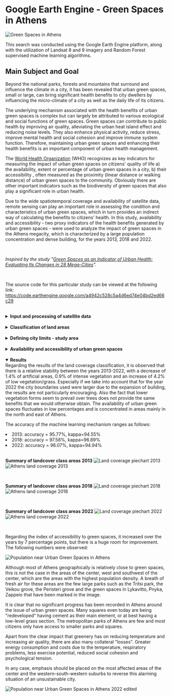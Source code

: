 # Google Earth Engine - Green Spaces in Athens

![Green Spaces in Athens](./img/athens-green-spaces-logo.png)

This search was conducted using the Google Earth Engine platform, along with the utilization of Landsat 8 and 9 imagery and Random Forest supervised machine learning algorithms.

## Main Subject and Goal
Beyond the national parks, forests and mountains that surround and influence the climate in a city, it has been revealed that urban green spaces, small or large, can bring significant health benefits to city dwellers by influencing the micro-climate of a city as well as the daily life of its citizens.

The underlying mechanism associated with the health benefits of urban green spaces is complex but can largely be attributed to various ecological and social functions of green spaces. Green spaces can contribute to public health by improving air quality, alleviating the urban heat island effect and reducing noise levels. They also enhance physical activity, reduce stress, improve mental health and social cohesion and improve immune system function. Therefore, maintaining urban green spaces and enhancing their health benefits is an important component of urban health management.

The [World Health Organization](https://www.euro.who.int/__data/assets/pdf_file/0005/321971/Urban-green-spaces-and-health-review-evidence.pdf) (WHO) recognizes as key indicators for measuring the impact of urban green spaces on citizens' quality of life a) the availability, extent or percentage of urban green spaces in a city, b) their accessibility , often measured as the proximity (linear distance or walking distance) of urban green spaces to the community. Obviously there are other important indicators such as the biodiversity of green spaces that also play a significant role in urban health.

Due to the wide spatiotemporal coverage and availability of satellite data, remote sensing can play an important role in assessing the condition and characteristics of urban green spaces, which in turn provides an indirect way of calculating the benefits to citizens' health. In this study, availability and accessibility - two proxy indicators of the health benefits generated by urban green spaces - were used to analyze the impact of green spaces in the Athens megacity, which is characterized by a large population concentration and dense building, for the years 2013, 2018 and 2022.

<br>

*Inspired by the study "[Green Spaces as an Indicator of Urban Health: Evaluating Its Changes in 28 Mega-Cities](https://www.mdpi.com/2072-4292/9/12/1266)".*

<br>

The source code for this particular study can be viewed at the following link:
https://code.earthengine.google.com/a4942c528c5a4d6ed74e04bd2ed66c29

<br>

<details>
<summary><b>Input and processing of satellite data</b></summary>
Satellite data from Landsat 8 and 9 satellites for the years 2013, 2018 and 2022 with a low cloud cover percentage of less than 5% were used. Landsat satellites were chosen as their data are of high spatial resolution (up to 15m) provided in many wavelength channels and freely available to the public. Typically, the Landsat 8 and 9 satellites have <a href="https://landsat.gsfc.nasa.gov/satellites/landsat-9/landsat-9-bands/">eleven spectral bands</a> acquired by the OLI/TIRS and OLI-2 / TIRS-2 instruments, as shown in the figure below. More specifically, the “Tier 1 TOA Reflectance” image collections provide calibrated and pre-processed top-of-atmosphere reflectance data.

<br>

![Landsat bands](./img/lansat_bands.png)

Also, vegetation indices a) NDVI (<a href="https://www.sciencedirect.com/science/article/abs/pii/0034425779900130?via%3Dihub">Normalized Difference Vegetation Index</a>), b) MNDWI (<a href="https://www.tandfonline.com/doi/full/10.1080/01431160600589179">Modified Normalized Difference Water Index</a>), c) NDBI (<a href="https://www.tandfonline.com/doi/abs/10.1080/01431160304987">Normalized Difference Built-up Index</a>) were calculated and added as bands in images to enhance information about vegetation, water and impervious surfaces. They were used together with RGB, NIR, SWIR bands of Landsat images for further processing.

</details>

<br>

<details>
<summary><b>Classification of land areas</b></summary>
Land cover classification was performed on the GEE platform using the <a href="https://www.sciencedirect.com/science/article/abs/pii/S0167865505002242">Random Forest</a> classifier, within the framework of the supervised learning application using a series of training data. The RF consists of a set of independently trained decision trees, whose classifications are offset against the final result of the model. Considering the results of all trees, RF produces the final classification image. The training data were defined in the form of points or polygons on the map based on the actual knowledge of the areas of Athens based on personal ground contact. The training data and by extension the final classification results were divided into the following categories:
<li>Bare ground</li>
<li>Arable land</li>
<li>Grass</li>
<li>Artificial surfaces (Houses, industries, roads, parking lots, ports, etc.)</li>
<li>Trees/shrubs</li>
<li>Water</li>

<br>

![Training dataset](./img/training_data.png)

The B2-B7 (RGB, NIR, SWIR) bands of Landsat images, along with NDVI, MNDWI and NDBI index bands were utilized in the machine learning algorithm.

To calculate the accuracy of the classification algorithm and the reliability of our result, the confusion matrix should be calculated. In the field of machine learning [confusion matrix](https://www.analyticsvidhya.com/blog/2020/04/confusion-matrix-machine-learning/) - also known as error matrix - is a special table that illustrates the performance of an algorithm (supervised learning). Each column of the table represents the cases in a predicted class while each row represents the cases in an actual class (or vice versa). Its name is derived from the fact that it makes it easy for us to observe if the system confuses one category with another.

From the confusion table we can calculate the accuracy based on the formula:
$accuracy={(TP+TN)\over(TP+TN+FP+FN)}$, where TP = true positive, TN = true negative, FP = false positive, FN = false negative. Simply put, accuracy captures "the percentage of correct estimates."
Kappa is another index that helps evaluate the performance between a set of classifiers. Kappa is designed to compare the performance of any classifier to the baseline of a "random classifier". In particular, $κ={(accuracy-random accuracy)\over(1-random accuracy)}$

</details>

<br>

<details>
<summary><b>Defining city limits - study area</b></summary>
Single class intensity maps were created for built up areas and green areas (grass/shrubs/trees).
Based on the builtUp intensity map, a mask was created that defines the boundaries of the study area, keeping the image pixels whose "neighborhood" had more than 20% percentage of artificial areas. The reduceNeighborhood and updateMask methods of GEE came in handy for this purpose. This is how the boundaries of the city were drawn and along with some simplifications, where the areas of Aspropyrgos, Elefsina, Agios Stefanos and Eastern Attica were excluded, we ended up with a compact outline.

<br>

![City limits](./img/cityLimits.png)

In a similar way we calculated the mask for the areas that have nearby urban green spaces of 1 hectare (10000 square meters) and more, i.e. a minimum of 11 pixels (30mx30m=$900m^2$, 10000/900=11.1) of green space per 300 meter radius. Single intensity maps of greenery were used, where trees, bushes and grass have a value of 1.

<br>

![Near urban green space mask](./img/nugs_mask.png)

</details>

<br>

<details>
<summary><b>Availability and accessibility of urban green spaces</b></summary>
We calculate the availability of urban green spaces based on the formula PUGS=UGS/BUA x 100%, derived from the percentage of urban green spaces to the total study area within the city limits.
We calculate accessibility based on the formula AI=Νacc/Ntotal x 100%, which results from the population located at a distance of up to 300m from an urban green space of 1 hectare or more, to the total population of the area. The green mask was applied to the spatial population distribution.
The spatial distribution of the population is provided by the <a href="https://www.worldpop.org/">World Pop</a> project with the image collection “WorldPop Global Project Population Data: Estimated Residential Population per 100x100m Grid Square”. Briefly, in this project recent census-based population counts are analyzed into ~100x100m grid cells through machine learning approaches.

</details>

<br>

<details open>
<summary><b>Results</b></summary>
Regarding the results of the land coverage classification, it is observed that there is a relative stability between the years 2013-2022, with a decrease of 1.4% of artificial areas, 0.9% of intense vegetation and an increase of 4.2% of low vegetation/grass. Especially if we take into account that for the year 2022 the city boundaries used were larger due to the expansion of building, the results are not particularly encouraging. Also the fact that lower vegetation forms seem to prevail over trees does not provide the same benefits that we would otherwise obtain. The availability of urban green spaces fluctuates in low percentages and is concentrated in areas mainly in the north and east of Athens.

The accuracy of the machine learning mechanism ranges as follows:
<li> 2013: accuracy = 95.77%, kappa=94.55%</li>
<li> 2018: accuracy = 97.58%, kappa=96.89%</li>
<li> 2022: accuracy = 96.07%, kappa=94.94%</li>

<br>

<b>Summary of landcover class areas 2013</b>
![Land coverage piechart 2013](./img/land_coverage_piechart_2013.png)
![Athens land coverage 2013](./img/Athens_LandCover_2013.png)

<br>

<b>Summary of landcover class areas 2018</b>
![Land coverage piechart 2018](./img/land_coverage_piechart_2018.png)
![Athens land coverage 2018](./img/Athens_LandCover_2018.png)

<br>

<b>Summary of landcover class areas 2022</b>
![Land coverage piechart 2022](./img/land_coverage_piechart_2022.png)
![Athens land coverage 2022](./img/Athens_LandCover_2022.png)

<br>

Regarding the index of accessibility to green spaces, it increased over the years by 7 percentage points, but there is a huge room for improvement. The following numbers were observed:

![Population near Urban Green Spaces in Athens](./img/population_nugs.png)

Although most of Athens geographically is relatively close to green spaces, this is not the case in the areas of the center, west and southwest of the center, which are the areas with the highest population density. A breath of fresh air for these areas are the few large parks such as the Tritsi park, the Veikou grove, the Peristeri grove and the green spaces in Lykavitto, Pnyka, Zappeio that have been marked in the image.

It is clear that no significant progress has been recorded in Athens around the issue of urban green spaces. Many squares even today are being "redeveloped" having cement as their main element, or at best having a low-level grass section. The metropolitan parks of Athens are few and most citizens only have access to smaller parks and squares.

Apart from the clear impact that greenery has on reducing temperature and increasing air quality, there are also many collateral "losses". Greater energy consumption and costs due to the temperature, respiratory problems, less exercise potential, reduced social cohesion and  psychological tension.

In any case, emphasis should be placed on the most affected areas of the center and the western-south-western suburbs to reverse this alarming situation of an unsustainable city.

![Population near Urban Green Spaces in Athens 2022 edited](./img/Athens_Population_Near_UGS_2022_edit.png)

</details>


